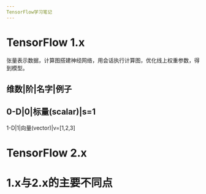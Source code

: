 ```yaml
---
TensorFlow学习笔记
---
```

# TensorFlow 1.x
张量表示数据，计算图搭建神经网络，用会话执行计算图，优化线上权重参数，得到模型。

维数|阶|名字|例子
-------------
0-D|0|标量(scalar)|s=1
-----------
1-D|1|向量(vector)|v=[1,2,3]

# TensorFlow 2.x


# 1.x与2.x的主要不同点
